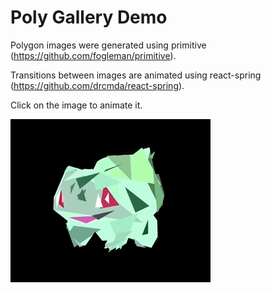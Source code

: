 # Poly Gallery Demo

Polygon images were generated using primitive (https://github.com/fogleman/primitive).

Transitions between images are animated using react-spring (https://github.com/drcmda/react-spring).

Click on the image to animate it.

![](demo.gif)

